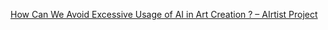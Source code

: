 [How Can We Avoid Excessive Usage of AI in Art Creation ? – AIrtist Project](https://qi.tc/qi/111662)